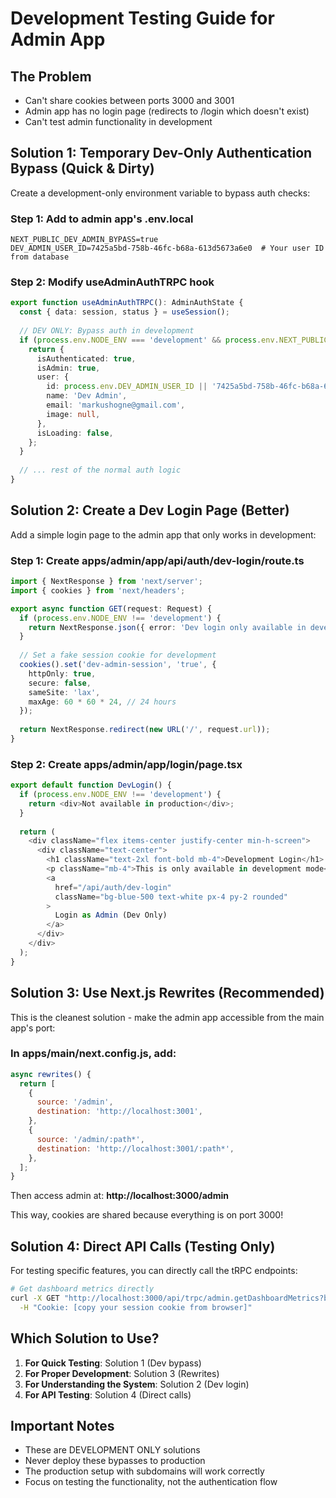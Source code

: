 # Development Testing Guide for Admin App

## The Problem
- Can't share cookies between ports 3000 and 3001
- Admin app has no login page (redirects to /login which doesn't exist)
- Can't test admin functionality in development

## Solution 1: Temporary Dev-Only Authentication Bypass (Quick & Dirty)

Create a development-only environment variable to bypass auth checks:

### Step 1: Add to admin app's .env.local
```
NEXT_PUBLIC_DEV_ADMIN_BYPASS=true
DEV_ADMIN_USER_ID=7425a5bd-758b-46fc-b68a-613d5673a6e0  # Your user ID from database
```

### Step 2: Modify useAdminAuthTRPC hook
```typescript
export function useAdminAuthTRPC(): AdminAuthState {
  const { data: session, status } = useSession();
  
  // DEV ONLY: Bypass auth in development
  if (process.env.NODE_ENV === 'development' && process.env.NEXT_PUBLIC_DEV_ADMIN_BYPASS === 'true') {
    return {
      isAuthenticated: true,
      isAdmin: true,
      user: {
        id: process.env.DEV_ADMIN_USER_ID || '7425a5bd-758b-46fc-b68a-613d5673a6e0',
        name: 'Dev Admin',
        email: 'markushogne@gmail.com',
        image: null,
      },
      isLoading: false,
    };
  }
  
  // ... rest of the normal auth logic
}
```

## Solution 2: Create a Dev Login Page (Better)

Add a simple login page to the admin app that only works in development:

### Step 1: Create apps/admin/app/api/auth/dev-login/route.ts
```typescript
import { NextResponse } from 'next/server';
import { cookies } from 'next/headers';

export async function GET(request: Request) {
  if (process.env.NODE_ENV !== 'development') {
    return NextResponse.json({ error: 'Dev login only available in development' }, { status: 403 });
  }
  
  // Set a fake session cookie for development
  cookies().set('dev-admin-session', 'true', {
    httpOnly: true,
    secure: false,
    sameSite: 'lax',
    maxAge: 60 * 60 * 24, // 24 hours
  });
  
  return NextResponse.redirect(new URL('/', request.url));
}
```

### Step 2: Create apps/admin/app/login/page.tsx
```typescript
export default function DevLogin() {
  if (process.env.NODE_ENV !== 'development') {
    return <div>Not available in production</div>;
  }
  
  return (
    <div className="flex items-center justify-center min-h-screen">
      <div className="text-center">
        <h1 className="text-2xl font-bold mb-4">Development Login</h1>
        <p className="mb-4">This is only available in development mode</p>
        <a
          href="/api/auth/dev-login"
          className="bg-blue-500 text-white px-4 py-2 rounded"
        >
          Login as Admin (Dev Only)
        </a>
      </div>
    </div>
  );
}
```

## Solution 3: Use Next.js Rewrites (Recommended)

This is the cleanest solution - make the admin app accessible from the main app's port:

### In apps/main/next.config.js, add:
```javascript
async rewrites() {
  return [
    {
      source: '/admin',
      destination: 'http://localhost:3001',
    },
    {
      source: '/admin/:path*',
      destination: 'http://localhost:3001/:path*',
    },
  ];
}
```

Then access admin at: **http://localhost:3000/admin**

This way, cookies are shared because everything is on port 3000!

## Solution 4: Direct API Calls (Testing Only)

For testing specific features, you can directly call the tRPC endpoints:

```bash
# Get dashboard metrics directly
curl -X GET "http://localhost:3000/api/trpc/admin.getDashboardMetrics?batch=1&input=%7B%7D" \
  -H "Cookie: [copy your session cookie from browser]"
```

## Which Solution to Use?

1. **For Quick Testing**: Solution 1 (Dev bypass)
2. **For Proper Development**: Solution 3 (Rewrites)
3. **For Understanding the System**: Solution 2 (Dev login)
4. **For API Testing**: Solution 4 (Direct calls)

## Important Notes

- These are DEVELOPMENT ONLY solutions
- Never deploy these bypasses to production
- The production setup with subdomains will work correctly
- Focus on testing the functionality, not the authentication flow